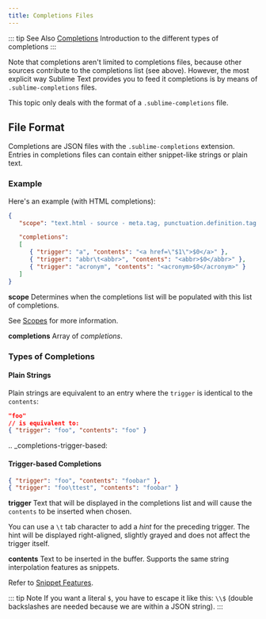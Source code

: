```yaml
---
title: Completions Files
---
```


::: tip See Also
[Completions](/extensibility/completions)
Introduction to the different types of completions
:::


Note that completions aren't limited to completions files,
because other sources contribute
to the completions list
(see above).
However, the most explicit way
Sublime Text provides you to feed it completions
is by means of `.sublime-completions` files.

This topic only deals with
the format of a `.sublime-completions` file.


## File Format

Completions are JSON files
with the `.sublime-completions` extension.
Entries in completions files can contain
either snippet-like strings or plain text.


### Example

Here's an example (with HTML completions):

```json
{
   "scope": "text.html - source - meta.tag, punctuation.definition.tag.begin",

   "completions":
   [
      { "trigger": "a", "contents": "<a href=\"$1\">$0</a>" },
      { "trigger": "abbr\t<abbr>", "contents": "<abbr>$0</abbr>" },
      { "trigger": "acronym", "contents": "<acronym>$0</acronym>" }
   ]
}
```

**scope**
   Determines when the completions list
   will be populated with this list of completions.

   See [Scopes][] for more information.

[Scopes]: ../guide/extensibility/syntaxdefs.html#scopes 

**completions**
   Array of *completions*.


### Types of Completions

#### Plain Strings

Plain strings are equivalent to
an entry where the `trigger`
is identical to the `contents`:

```json
"foo"
// is equivalent to:
{ "trigger": "foo", "contents": "foo" }
```


.. _completions-trigger-based:

#### Trigger-based Completions

```json
{ "trigger": "foo", "contents": "foobar" },
{ "trigger": "foo\ttest", "contents": "foobar" }
```

**trigger**
   Text that will be displayed in the completions list
   and will cause the `contents`
   to be inserted when chosen.

   You can use a `\t` tab character
   to add a *hint* for the preceding trigger.
   The hint will be displayed right-aligned,
   slightly grayed
   and does not affect the trigger itself.

**contents**
   Text to be inserted in the buffer.
   Supports the same string interpolation features
   as snippets.

   Refer to [Snippet Features][].

[Snippet Features]: ../guide/extensibility/snippets.html#snippet-features

::: tip Note
If you want a literal `$`,
you have to escape it like this: `\\$`
(double backslashes are needed
because we are within a JSON string).
:::